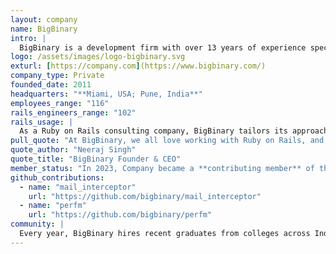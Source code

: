 ```yaml
---
layout: company
name: BigBinary
intro: |
  BigBinary is a development firm with over 13 years of experience specializing in Ruby on Rails. BigBinary has a track record of building high-quality software and was an early adopter of Ruby on Rails due to its exceptional productivity. Over the years, clients like **Gumroad**, **MLB**, **AngelList**, **Rootly**, **AtoB**, and **Healthicity** have worked with them to build robust, scalable software. In addition to client work, BigBinary is also building Neeto — a suite of productivity tools — entirely using Ruby on Rails.
logo: /assets/images/logo-bigbinary.svg
exturl: [https://company.com](https://www.bigbinary.com/)
company_type: Private
founded_date: 2011
headquarters: "**Miami, USA; Pune, India**"
employees_range: "116"
rails_engineers_range: "102"
rails_usage: |
  As a Ruby on Rails consulting company, BigBinary tailors its approach based on the architecture and requirements of each project. Their engineers have implemented both **Hotwire (Turbo + Stimulus)** for a modern, server-driven UI and **React.js** for more dynamic, client-heavy interfaces. On the backend, we’ve worked extensively with **Sidekiq** and are now also leveraging **Solid Queue** for Active Job-based background processing. We also integrate tools like **Redis**, **PostgreSQL**, and **Elasticsearch** to build scalable, high-performance systems on top of Rails.
pull_quote: "At BigBinary, we all love working with Ruby on Rails, and find it incredibly productive. Without it, it wouldn’t be possible for us to build Neeto, where we are building 20+ products simultaneously. We are thrilled to be part of the Rails Foundation. We believe Rails has a great future ahead and we want to do our bit to make that a reality."
quote_author: "Neeraj Singh"
quote_title: "BigBinary Founder & CEO"
member_status: "In 2023, Company became a **contributing member** of the Rails Foundation."
github_contributions:
  - name: "mail_interceptor"
    url: "https://github.com/bigbinary/mail_interceptor"
  - name: "perfm"
    url: "https://github.com/bigbinary/perfm"
community: |
  Every year, BigBinary hires recent graduates from colleges across India and trains them in Ruby on Rails through the [Learn Ruby on Rails course](https://courses.bigbinaryacademy.com/learn-rubyonrails/). This course has been actively maintained and refined by BigBinary for over five years. This course and other courses including [Learn Ruby](https://courses.bigbinaryacademy.com/learn-ruby/) are available for anyone to use for free at BigBinary Academy.
---
```



